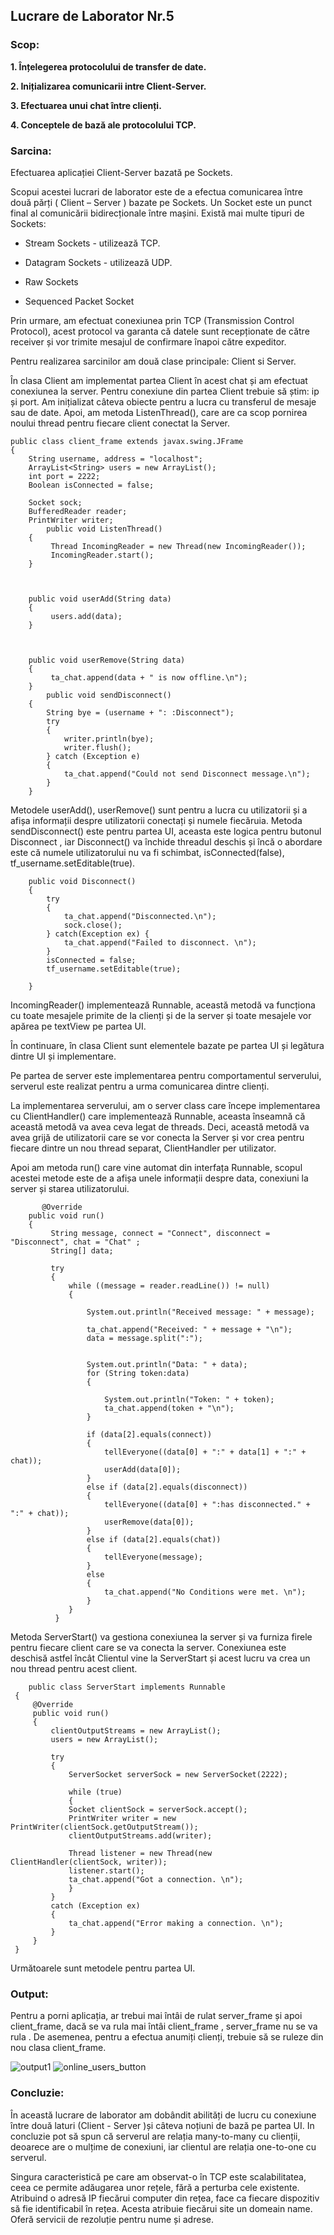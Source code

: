 ## Lucrare de Laborator Nr.5

### Scop:
__1. Înțelegerea protocolului de transfer de date.__

__2. Inițializarea comunicarii intre Client-Server.__

__3. Efectuarea unui chat între clienți.__

__4. Conceptele de bază ale protocolului TCP.__
### Sarcina:
Efectuarea aplicației Client-Server bazată pe Sockets. 

Scopui acestei lucrari de laborator este de a efectua comunicarea între două părți ( Client – Server ) bazate pe Sockets. Un Socket este un punct final al comunicării bidirecționale între mașini. Există mai multe tipuri de Sockets: 

  - Stream Sockets -  utilizează TCP. 

  - Datagram Sockets - utilizează UDP. 

  - Raw Sockets 

  - Sequenced Packet Socket 

Prin urmare, am efectuat conexiunea prin TCP (Transmission Control Protocol), acest protocol va garanta că datele sunt recepționate de către receiver și vor trimite mesajul de confirmare înapoi către expeditor. 

Pentru realizarea sarcinilor am două clase principale: Client si Server.

În clasa Client am implementat partea Client în acest chat și am efectuat conexiunea la server. Pentru conexiune din partea Client trebuie să știm: ip și port. Am inițializat câteva obiecte pentru a lucra cu transferul de mesaje sau de date. Apoi, am metoda ListenThread(), care are ca scop pornirea noului thread pentru fiecare client conectat la Server.

```
public class client_frame extends javax.swing.JFrame 
{
    String username, address = "localhost";
    ArrayList<String> users = new ArrayList();
    int port = 2222;
    Boolean isConnected = false;
    
    Socket sock;
    BufferedReader reader;
    PrintWriter writer;
        public void ListenThread() 
    {
         Thread IncomingReader = new Thread(new IncomingReader());
         IncomingReader.start();
    }
    

    
    public void userAdd(String data) 
    {
         users.add(data);
    }
    

    
    public void userRemove(String data) 
    {
         ta_chat.append(data + " is now offline.\n");
    }
        public void sendDisconnect() 
    {
        String bye = (username + ": :Disconnect");
        try
        {
            writer.println(bye); 
            writer.flush(); 
        } catch (Exception e) 
        {
            ta_chat.append("Could not send Disconnect message.\n");
        }
    }
```

Metodele userAdd(), userRemove() sunt pentru a lucra cu utilizatorii și a afișa informații despre utilizatorii conectați și numele fiecăruia. Metoda sendDisconnect() este pentru partea UI, aceasta este logica pentru butonul Disconnect , iar Disconnect() va închide threadul deschis și încă o abordare este că numele utilizatorului nu va fi schimbat, isConnected(false), tf_username.setEditable(true).

```
    public void Disconnect() 
    {
        try 
        {
            ta_chat.append("Disconnected.\n");
            sock.close();
        } catch(Exception ex) {
            ta_chat.append("Failed to disconnect. \n");
        }
        isConnected = false;
        tf_username.setEditable(true);

    }
   ```
   IncomingReader() implementează Runnable, această metodă va funcționa cu toate mesajele primite de la clienți și de la server și toate mesajele vor apărea pe textView pe partea UI.
   
   În continuare, în clasa Client sunt elementele bazate pe partea UI și legătura dintre UI și implementare.
   
   Pe partea de server este implementarea pentru comportamentul serverului, serverul este realizat pentru a urma comunicarea dintre clienți.
   
   La implementarea serverului, am o server class care începe implementarea cu ClientHandler() care implementează Runnable, aceasta înseamnă că această metodă va avea ceva legat de threads. Deci, această metodă va avea grijă de utilizatorii care se vor conecta la Server și vor crea pentru fiecare dintre un nou thread separat, ClientHandler per utilizator.
   
   Apoi am metoda run() care vine automat din interfața Runnable, scopul acestei metode este de a afișa unele informații despre data, conexiuni la server și starea utilizatorului.
   
   ```
          @Override
       public void run() 
       {
            String message, connect = "Connect", disconnect = "Disconnect", chat = "Chat" ;
            String[] data;

            try 
            {
                while ((message = reader.readLine()) != null) 
                {

                    System.out.println("Received message: " + message);

                    ta_chat.append("Received: " + message + "\n");
                    data = message.split(":");


                    System.out.println("Data: " + data);
                    for (String token:data) 
                    {

                        System.out.println("Token: " + token);
                        ta_chat.append(token + "\n");
                    }

                    if (data[2].equals(connect)) 
                    {
                        tellEveryone((data[0] + ":" + data[1] + ":" + chat));
                        userAdd(data[0]);
                    } 
                    else if (data[2].equals(disconnect)) 
                    {
                        tellEveryone((data[0] + ":has disconnected." + ":" + chat));
                        userRemove(data[0]);
                    } 
                    else if (data[2].equals(chat)) 
                    {
                        tellEveryone(message);
                    } 
                    else 
                    {
                        ta_chat.append("No Conditions were met. \n");
                    }
                } 
             }
   ```
   
   Metoda ServerStart() va gestiona conexiunea la server și va furniza firele pentru fiecare client care se va conecta la server. Conexiunea este deschisă astfel încât Clientul vine la ServerStart și acest lucru va crea un nou thread pentru acest client.
   
   ```
       public class ServerStart implements Runnable 
    {
        @Override
        public void run() 
        {
            clientOutputStreams = new ArrayList();
            users = new ArrayList();  

            try 
            {
                ServerSocket serverSock = new ServerSocket(2222);

                while (true) 
                {
				Socket clientSock = serverSock.accept();
				PrintWriter writer = new PrintWriter(clientSock.getOutputStream());
				clientOutputStreams.add(writer);

				Thread listener = new Thread(new ClientHandler(clientSock, writer));
				listener.start();
				ta_chat.append("Got a connection. \n");
                }
            }
            catch (Exception ex)
            {
                ta_chat.append("Error making a connection. \n");
            }
        }
    }
   ```
   
Următoarele sunt metodele pentru partea UI.

### Output:
Pentru a porni aplicația, ar trebui mai întâi de rulat server_frame și apoi client_frame, dacă se va rula mai întâi client_frame , server_frame nu se va rula . De asemenea, pentru a efectua anumiți clienți, trebuie să se ruleze din nou clasa client_frame.

![output1](https://user-images.githubusercontent.com/43058513/56769284-6efa0300-67b9-11e9-969f-b39b4597b3d6.PNG)
![online_users_button](https://user-images.githubusercontent.com/43058513/56769282-6efa0300-67b9-11e9-80d6-6901013070ee.PNG)

### Concluzie:

În această lucrare de laborator am dobândit abilități de lucru cu conexiune între două laturi (Client - Server )și câteva noțiuni de bază pe partea UI. In concluzie pot să spun că serverul are relația many-to-many cu clienții, deoarece are o mulțime de conexiuni, iar clientul are relația one-to-one cu serverul.

Singura caracteristică pe care am observat-o în TCP este scalabilitatea, ceea ce permite adăugarea unor rețele, fără a perturba cele existente. Atribuind o adresă IP fiecărui computer din rețea, face ca fiecare dispozitiv să fie identificabil în rețea. Acesta atribuie fiecărui site un domeain name. Oferă servicii de rezoluție pentru nume și adrese.
